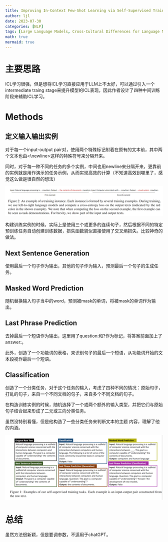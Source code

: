 ```yaml
---
title: Improving In-Context Few-Shot Learning via Self-Supervised Training
author: ljl
date: 2023-07-30
categories: [NLP]
tags: [Large Language Models, Cross-Cultural Differences for Language Models]
math: true
mermaid: true
---
```


# 主要思路

ICL学习很强，但是想将ICL学习直接应用于LLM上不太好，可以通过引入一个intermediate traing stage来提升模型的ICL表现，因此作者设计了四种中间训练阶段来辅助ICL学习。

# Methods

## 定义输入输出实例

对于每一个input-output pair对，使用两个特殊标记附着在原有的文本前，其中两个文本也由<\newline>这样的特殊符号来分隔开来。

同时，对于每一种不同的任务的多个实例，中间也用newline来分隔开来，更靠前的实例就是用作演示的任务示例，从而实现高效的计算（不知道高效到哪里了，感觉这么做是很自然的想法）

![Desktop View](/assets/img/posts/2023-07-30-Improving-In-Context-Few-Shot-Learning-via-Self-Supervised-Training/f1png.png)

构建训练实例的时候，实际上是使用三个或更多的连续句子，然后根据不同的特定预训练任务自动创建训练数据，损失函数貌似直接使用了交叉熵损失。比较神奇的做法。

## Next Sentence Generation

使用最后一个句子作为输出，其他的句子作为输入，预测最后一个句子的生成任务。

## Masked Word Prediction

随机替换输入句子当中的word，预测被mask的单词，将被mask的单词作为输出。

## Last Phrase Prediction

去掉最后一个短语作为输出，这里用了question:和?作为标记，将答案前面加上了answer:。

此外，创造了一个功能词的表格，来识别句子的最后一个短语，从功能词开始的文本段视作最后一个短语。

## Classification

创造了一个分类任务，对于这个任务的输入，考虑了四种不同的情况：原始句子，打乱的句子，来自一个不同文档的句子，来自多个不同文档的句子。

在构造训练实例的时候，随机选择了一个或两个额外的输入类型，并把它们与原始句子结合起来形成了二元或三向分类任务。

虽然没特别看懂，但是他构造了一些分类任务来判断文本的主题
内容，理解了他的内涵。

![Desktop View](/assets/img/posts/2023-07-30-Improving-In-Context-Few-Shot-Learning-via-Self-Supervised-Training/f2.png)

# 总结

虽然方法很新颖，但是要调参数，不适用于chatGPT。
